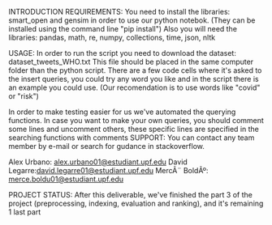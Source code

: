 INTRODUCTION REQUIREMENTS:
You need to install the libraries: smart_open and gensim 
in order to use our python notebok.
(They can be installed using the command line "pip install")
Also you will need the libraries:
pandas, math, re, numpy, collections, time, json, nltk

USAGE:
In order to run the script you need to download the dataset: dataset_tweets_WHO.txt 
This file should be placed in the same computer folder than the python script.
There are a few code cells where it's asked to the insert queries, you could try any word you like 
and in the script there is an example you could use. 
(Our recomendation is to use words like "covid" or "risk")

In order to make testing easier for us we've automated the querying functions. In case you want to make your own queries, you should comment some lines and uncomment others, these specific lines are specified in the searching functions with comments
SUPPORT:
You can contact any team member by e-mail or search for gudance in stackoverflow.

Alex Urbano: alex.urbano01@estudiant.upf.edu
David Legarre:david.legarre01@estudiant.upf.edu
MercÃ¨ BoldÃº: merce.boldu01@estudiant.upf.edu

PROJECT STATUS:
After this deliverable, we've finished the part 3 of the project 
(preprocessing, indexing, evaluation and ranking), 
and it's remaining 1 last part

